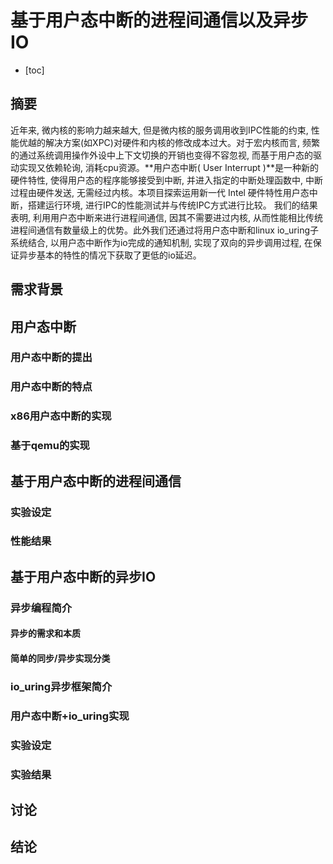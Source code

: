 # 基于用户态中断的进程间通信以及异步IO

- [toc]

## 摘要

近年来, 微内核的影响力越来越大, 但是微内核的服务调用收到IPC性能的约束, 性能优越的解决方案(如XPC)对硬件和内核的修改成本过大。对于宏内核而言, 频繁的通过系统调用操作外设中上下文切换的开销也变得不容忽视, 而基于用户态的驱动实现又依赖轮询, 消耗cpu资源。**用户态中断( User Interrupt )**是一种新的硬件特性, 使得用户态的程序能够接受到中断, 并进入指定的中断处理函数中, 中断过程由硬件发送, 无需经过内核。本项目探索运用新一代 Intel 硬件特性用户态中断，搭建运行环境, 进行IPC的性能测试并与传统IPC方式进行比较。  我们的结果表明, 利用用户态中断来进行进程间通信, 因其不需要进过内核, 从而性能相比传统进程间通信有数量级上的优势。此外我们还通过将用户态中断和linux io_uring子系统结合, 以用户态中断作为io完成的通知机制, 实现了双向的异步调用过程, 在保证异步基本的特性的情况下获取了更低的io延迟。



## 需求背景





## 用户态中断



### 用户态中断的提出



### 用户态中断的特点



### x86用户态中断的实现



### 基于qemu的实现





## 基于用户态中断的进程间通信

### 实验设定





### 性能结果



## 基于用户态中断的异步IO

### 异步编程简介

#### 异步的需求和本质



#### 简单的同步/异步实现分类



### io_uring异步框架简介





### 用户态中断+io_uring实现





### 实验设定



### 实验结果



## 讨论



## 结论